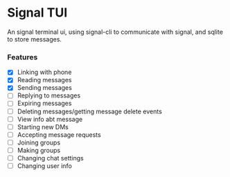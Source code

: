 # Signal TUI
An signal terminal ui, using signal-cli to communicate with signal, and sqlite to store messages.

### Features
- [x] Linking with phone
- [x] Reading messages
- [x] Sending messages
- [ ] Replying to messages
- [ ] Expiring messages
- [ ] Deleting messages/getting message delete events
- [ ] View info abt message
- [ ] Starting new DMs
- [ ] Accepting message requests
- [ ] Joining groups
- [ ] Making groups
- [ ] Changing chat settings
- [ ] Changing user info